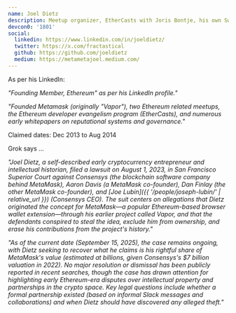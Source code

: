 ```yaml
---
name: Joel Dietz
description: Meetup organizer, EtherCasts with Joris Bontje, his own Swarm project (not ethswarm)
devcon0: '1801'
social:
  linkedin: https://www.linkedin.com/in/joeldietz/
  twitter: https://x.com/fractastical
  github: https://github.com/joeldietz
  medium: https://metametajoel.medium.com/
---
```


As per his LinkedIn:

*"Founding Member, Ethereum" as per his LinkedIn profile."*

*"Founded Metamask (originally "Vapor"), two Ethereum related meetups, the Ethereum developer evangelism program (EtherCasts), and numerous early whitepapers on reputational systems and governance."*

Claimed dates: Dec 2013 to Aug 2014

Grok says ...

*"Joel Dietz, a self-described early cryptocurrency entrepreneur and intellectual historian, filed a lawsuit on August 1, 2023, in San Francisco Superior Court against Consensys (the blockchain software company behind MetaMask), Aaron Davis (a MetaMask co-founder), Dan Finlay (the other MetaMask co-founder), and [Joe Lubin]({{ '/people/joseph-lubin/' | relative_url }}) (Consensys CEO). The suit centers on allegations that Dietz originated the concept for MetaMask—a popular Ethereum-based browser wallet extension—through his earlier project called Vapor, and that the defendants conspired to steal the idea, exclude him from ownership, and erase his contributions from the project's history."*

*"As of the current date (September 15, 2025), the case remains ongoing, with Dietz seeking to recover what he claims is his rightful share of MetaMask's value (estimated at billions, given Consensys's $7 billion valuation in 2022). No major resolution or dismissal has been publicly reported in recent searches, though the case has drawn attention for highlighting early Ethereum-era disputes over intellectual property and partnerships in the crypto space. Key legal questions include whether a formal partnership existed (based on informal Slack messages and collaborations) and when Dietz should have discovered any alleged theft."*


